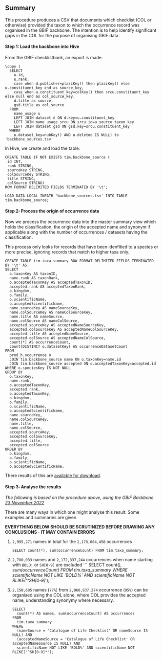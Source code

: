 ## Summary

This procedure produces a CSV that documents which checklist (COL or otherwise) provided the taxon to which the occurrence record was organised in the GBIF backbone.
The intention is to help identify significant gaps in the COL for the purpose of organising GBIF data.

#### Step 1: Load the backbone into Hive

From the GBIF checklistbank, an export is made:

```
\copy (
  SELECT 
    u.id, 
    u.rank, 
    case when d.publisher=plaziKey() then plaziKey() else u.constituent_key end as source_key, 
    case when u.constituent_key=colKey() then srcu.constituent_key else null end as col_source_key,  
    d.title as source, 
    gsd.title as col_source
  FROM 
    name_usage u 
    LEFT JOIN dataset d ON d.key=u.constituent_key 
    LEFT JOIN name_usage srcu ON srcu.id=u.source_taxon_key 
    LEFT JOIN dataset gsd ON gsd.key=srcu.constituent_key 
  WHERE 
    u.dataset_key=nubKey() AND u.deleted IS NULL) to 'backbone_sources.tsv'
```

In Hive, we create and load the table:

```
CREATE TABLE IF NOT EXISTS tim.backbone_source (
 id INT,
 rank STRING,
 sourceKey STRING,
 colSourceKey STRING,
 title STRING,
 colSource STRING)
ROW FORMAT DELIMITED FIELDS TERMINATED BY '\t';

LOAD DATA LOCAL INPATH 'backbone_sources.tsv' INTO TABLE tim.backbone_source;
```

#### Step 2: Process the origin of occurrence data

Now we process the occurrence data into the master summary view which holds the 
classification, the origin of the accepted name and synonym if applicable along with 
the number of occurrences / datasets having the classification.

This process only looks for records that have been idenfitied to a species or more precise, ignoring records that match to higher taxa only. 

```
CREATE TABLE tim.taxa_summary ROW FORMAT DELIMITED FIELDS TERMINATED BY '\t' AS
SELECT
  o.taxonKey AS taxonID,
  name.rank AS taxonRank,
  o.acceptedTaxonKey AS acceptedTaxonID,
  accepted.rank AS acceptedTaxonRank,
  o.kingdom,
  o.family,
  o.scientificName,
  o.acceptedScientificName,
  name.sourceKey AS nameSourceKey,
  name.colSourceKey AS nameColSourceKey,
  name.title AS nameSource,
  name.colSource AS nameColSource,
  accepted.sourceKey AS acceptedNameSourceKey,
  accepted.colSourceKey AS acceptedNameColSourceKey,
  accepted.title AS acceptedNameSource,
  accepted.colSource AS acceptedNameColSource,
  count(*) AS occurrenceCount,
  count(DISTINCT o.datasetKey) AS occurrenceDatasetCount
FROM
  prod_h.occurrence o 
  JOIN tim.backbone_source name ON o.taxonKey=name.id
  JOIN tim.backbone_source accepted ON o.acceptedTaxonKey=accepted.id
WHERE o.speciesKey IS NOT NULL  
GROUP BY 
  o.taxonKey,
  name.rank,
  o.acceptedTaxonKey,
  accepted.rank,
  o.acceptedTaxonKey,
  o.kingdom,
  o.family,
  o.scientificName,
  o.acceptedScientificName,
  name.sourceKey,
  name.colSourceKey,
  name.title,
  name.colSource,
  accepted.sourceKey,
  accepted.colSourceKey,
  accepted.title,
  accepted.colSource
ORDER BY
  o.kingdom,
  o.family,
  o.scientificName,
  o.acceptedScientificName;
```

There results of this are [available for download](https://download.gbif.org/tim/col/taxa_summary.tsv.gz).

#### Step 3: Analyse the results

_The following is based on the procedure above, using the GBIF Backbone [23 November 2022](https://hosted-datasets.gbif.org/datasets/backbone/2022-11-23/)_

There are many ways in which one might analyse this result. Some examples and summaries are given.

**EVERYTHING BELOW SHOULD BE SCRUTINIZED BEFORE DRAWING ANY CONCLUSIONS - IT MAY CONTAIN ERRORS**


1. `2,995,271` names in total for the `2,178,064,458` occurrences
    ```
    SELECT count(*), sum(occurrenceCount) FROM tim.taxa_summary;
    ```

2. `2,780,033` names and `2,172,337,244` occurrences when name starting with `BOLD:` or `SH[0-9]` are excluded
   ´´´
   SELECT count(*), sum(occurrenceCount) FROM tim.taxa_summary WHERE scientificName NOT LIKE 'BOLD%' AND scientificName NOT RLIKE('^SH[0-9]*');
   ´´´

3. `2,150,605` names (`77%`) from `2,060,937,274` occurrence (`95%`) can be organised using the COL alone, where COL provides the accepted name, understanding synonymy where necessary.

   ```
   SELECT 
     count(*) AS names, sum(occurrenceCount) AS occurrences
   FROM 
     tim.taxa_summary
   WHERE 
     (nameSource = 'Catalogue of Life Checklist' OR nameSource IS NULL) AND
     (acceptedNameSource = 'Catalogue of Life Checklist' OR acceptedNameSource IS NULL) AND
     scientificName NOT LIKE 'BOLD%' AND scientificName NOT RLIKE('^SH[0-9]*');     
   ```
